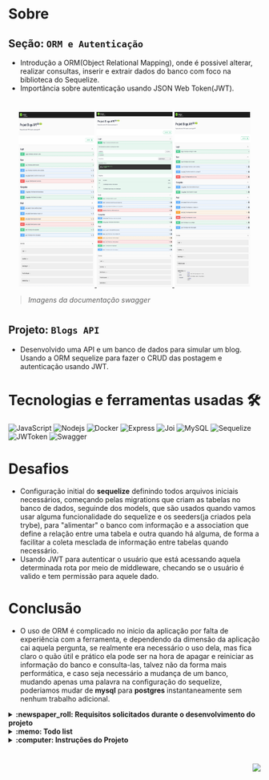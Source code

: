 # Sobre

## Seção: `ORM e Autenticação`

- Introdução a ORM(Object Relational Mapping), onde é possivel alterar, realizar consultas, inserir e extrair dados do banco com foco na biblioteca do Sequelize.
- Importância sobre autenticação usando JSON Web Token(JWT).

#
<div align="center">
  <a href="https://raw.githubusercontent.com/davidrogger/trybe-project-blogs-api/readme-update/readme-imgs/project_top.webp">
    <img height="350px" width="30%" src="./readme-imgs/project_top.webp">
  </a>
  <a href="https://raw.githubusercontent.com/davidrogger/trybe-project-blogs-api/readme-update/readme-imgs/project_mid.webp">
    <img height="350px" width="30%" src="./readme-imgs/project_mid.webp">
  </a>
  <a href="https://raw.githubusercontent.com/davidrogger/trybe-project-blogs-api/readme-update/readme-imgs/project_bot.webp">
    <img height="350px" width="30%" src="./readme-imgs/project_bot.webp">
  </a>
</div>

>*Imagens da documentação swagger*
#
## Projeto: `Blogs API`

- Desenvolvido uma API e um banco de dados para simular um blog. Usando a ORM sequelize para fazer o CRUD das postagem e autenticação usando JWT.

# Tecnologias e ferramentas usadas 🛠

![JavaScript](https://img.shields.io/badge/-JavaScript-%23F7DF1C?style=flat-square&logo=javascript&logoColor=000000&labelColor=%23F7DF1C&color=%23FFCE5A)
![Nodejs](https://img.shields.io/badge/-Nodejs-339933?style=flat-square&logo=Node.js&logoColor=ffffff)
![Docker](https://img.shields.io/badge/-Docker-fff?style=flat-square&logo=docker)
![Express](https://img.shields.io/badge/-Express-339999?style=flat-square&logo=express&logoColor=ffffff)
![Joi](https://img.shields.io/badge/-Joi-0080ff?style=flat-square&logo=joi)
![MySQL](https://img.shields.io/badge/-MySQL-EAA221?style=flat-square&logo=mysql&logoColor=1e4c68)
![Sequelize](https://img.shields.io/badge/-Sequelize-02afef?style=flat-square&logo=sequelize&logoColor=ffffff)
![JWToken](https://img.shields.io/badge/-JWToken-000?style=flat-square&logo=jsonwebtokens&logoColor=d63aff)
![Swagger](https://img.shields.io/badge/-Swagger-85EA2D?style=flat-square&logo=swagger&logoColor=000)

# Desafios

- Configuração initial do **sequelize** definindo todos arquivos iniciais necessários, começando pelas migrations que criam as tabelas no banco de dados, seguinde dos models, que são usados quando vamos usar alguma funcionalidade do sequelize e os seeders(ja criados pela trybe), para "alimentar" o banco com informação e a association que define a relação entre uma tabela e outra quando há alguma, de forma a facilitar a coleta mesclada de informação entre tabelas quando necessário.
- Usando JWT para autenticar o usuário que está acessando aquela determinada rota por meio de middleware, checando se o usuário é valido e tem permissão para aquele dado.

# Conclusão

- O uso de ORM é complicado no inicio da aplicação por falta de experiência com a ferramenta, e dependendo da dimensão da aplicação cai aquela pergunta, se realmente era necessário o uso dela, mas fica claro o quão útil e prático ela pode ser na hora de apagar e reiniciar as informação do banco e consulta-las, talvez não da forma mais performática, e caso seja necessário a mudança de um banco, mudando apenas uma palavra na configuração do sequelize, poderiamos mudar de **mysql** para **postgres** instantaneamente sem nenhum trabalho adicional.

</details>

<details>
  <summary>
    <strong>
      :newspaper_roll: Requisitos solicitados durante o desenvolvimento do projeto
    </strong>
  </summary>

 
  ### Requisitos
  *Nome* | *Avaliação*
  --- | :---:
  1 - Crie migrations para as entidades User, Categories, BlogPosts e PostCategories | :heavy_check_mark:
  2 - Crie o modelo 'User' em 'src/database/models/user.js' com as propriedades corretas | :heavy_check_mark:
  3 - Sua aplicação deve ter o endpoint POST `/login` | :heavy_check_mark:
  4 - Sua aplicação deve ter o endpoint POST `/user` | :heavy_check_mark:
  5 - Sua aplicação deve ter o endpoint GET `/user` | :heavy_check_mark:
  6 - Sua aplicação deve ter o endpoint GET `/user/:id` | :heavy_check_mark:
  7 - Crie o modelo 'Category' em 'src/database/models/category.js' com as propriedades corretas | :heavy_check_mark:
  8 - Sua aplicação deve ter o endpoint POST `/categories` | :heavy_check_mark:
  9 - Sua aplicação deve ter o endpoint GET `/categories` | :heavy_check_mark:
  10 - Crie o modelo 'BlogPost' em 'src/database/models/blogPost.js' com as propriedades e associações corretas | :heavy_check_mark:
  11 - Crie o modelo 'PostCategory' em 'src/database/models/postCategory.js' com as propriedades e associações corretas | :heavy_check_mark:
  12 - Sua aplicação deve ter o endpoint POST `/post` | :heavy_check_mark:
  13 - Sua aplicação deve ter o endpoint GET `/post` | :heavy_check_mark:
  14 - Sua aplicação deve ter o endpoint GET `post/:id` | :heavy_check_mark:
  15 - Sua aplicação deve ter o endpoint PUT `/post/:id` | :heavy_check_mark:
  16 - Sua aplicação deve ter o endpoint DELETE `post/:id` | :heavy_check_mark:
  17 - Sua aplicação deve ter o endpoint DELETE `/user/me` | :heavy_check_mark:
  18 - Sua aplicação deve ter o endpoint GET `post/search?q=:searchTerm` | :heavy_check_mark:


</details>

<details>
  <summary>
    <strong>
      :memo: Todo list
    </strong>
  </summary>

  - [x] - ~~Criar aplicação com base nos requisitos da trybe.~~ ![data](https://badgen.net/badge/delivery/04-07-2022/green)

</details>

<details>
  <summary>
    <strong>
      :computer: Instruções do  Projeto
    </strong>
  </summary>

> ### Importante seguir a ordem apresentada a baixo, para o funcionamento.

<details>
<summary>
  <strong>
    ⚠️ Configurações mínimas para execução do projeto
  </strong>
</summary>

  > - Sistema Operacional Distribuição Unix
  > - Node versão >= 16
  > - Docker
  > - Docker-compose versão >=1.29.2
  > - API Client ([Thunder Client](https://www.thunderclient.com/), [Insomnia](https://insomnia.rest/), [POSTMAN](https://www.postman.com/), ou algum outro de sua preferência)

  </details>

  
  <details>
  <summary>
    <strong>
      ⚙️ Variáveis de ambiente
    </strong>
  </summary>

  >Deve-se remover a extensão `sample` do arquivo .env na raiz do projeto com o seguinte conteúdo:
  >```
  >#### SERVER VARS
  >NODE_ENV=development
  >API_PORT=3000
  >
  >#### DATABASE VARS
  >MYSQL_HOST=localhost
  >MYSQL_PORT=3306
  >MYSQL_DB_NAME=blogs-api
  >MYSQL_USER=root
  >MYSQL_PASSWORD=password
  >
  >#### SECRECT VARS
  >JWT_SECRET=suaSenhaSecreta
  >```
  </details>


  <details>
  <summary>
    <strong>
      ⚠️ Inicie o docker-compose
    </strong>
  </summary>

  >Após clonar o respositório para iniciar o docker compose, você deve dentro da pasta raiz do projeto usar o comando: `docker-compose up -d`
  >Verifique os containers usando o comando `docker ps` no terminal. Deve aparecer dois containers com o nome de *blogs_api* e *blogs_api_db*.
  </details>

  <details>
    <summary>
      <strong>
        🗂 Acessando as Rotas
      </strong>
    </summary>

  >Para acessar e testar as rotas:
  >1. Usando algum API Cliente, conforme citado nas configurações mínimas.
  >2. Acessando a documentação gerada pelo swagger `localhost:3000/api-docs`.

  
  <details>
  <summary>
      <span>Endpoint <code>/login</code></span>
  </summary>

  ## POST - `localhost:3000/login`

  > - Rota responsável autenticar usuário e gerar token.
  > - Para autenticar o usuário, é necessário realizar uma requisição POST para URL: `localhost:3000/login` contendo um corpo json com o `e-mail` e `senha` válidos. Usuário deve estar cadastrado para ser considerado válido os dados fornecidos no corpo.
  > ### Exemplo:
  >```
  >{
  >  "email": "lewishamilton@gmail.com",
  >  "password": "123456"
  >}
  >```
  > ### Status:
  > - **`200`**: Retorna um json com o token para acessar rotas que precisam dee autenticação.
  > - **`400`**: Retorna um json com a mensagem `Invalid fields`.

  </details>

  
  <details>
  <summary>
      <span>Endpoint <code>/user</code></span>
  </summary>

  ## GET - `localhost:3000/user`


  </details>

  
  <details>
  <summary>
      <span>Endpoint <code>/categories</code></span>
  </summary>

  ## GET - `localhost:3000/categories`


  </details>

  <details>
  <summary>
      <span>Endpoint <code>/post</code></span>
  </summary>

  ## GET - `localhost:3000/post`


  </details>

  </details>
</details>

#

<div align="right">
  <img src="https://badgen.net/badge/last%20update/15-02-2023/blue">
</div>

